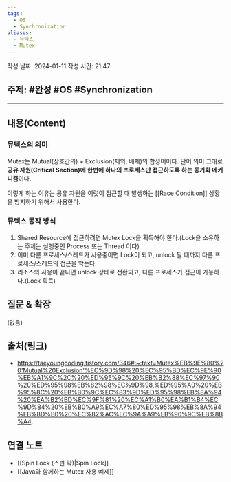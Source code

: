 ```yaml
---
tags:
  - OS
  - Synchronization
aliases:
  - 뮤텍스
  - Mutex
---
```

작성 날짜: 2024-01-11
작성 시간: 21:47

## 주제: #완성 #OS #Synchronization 

----
## 내용(Content)
### 뮤텍스의 의미
Mutex는 Mutual(상호간의) + Exclusion(제외, 배제)의 합성어이다. 단어 의미 그대로 **공유 자원(Critical Section)에 한번에 하나의 프로세스만 접근하도록 하는 동기화 메커니즘**이다.

이렇게 하는 이유는 공유 자원을 여럿이 접근할 때 발생하는 [[Race Condition]] 상황을 방지하기 위해서 사용한다.


### 뮤텍스 동작 방식
1. Shared Resource에 접근하려면 Mutex Lock을 획득해야 한다.(Lock을 소유하는 주체는 실행중인 Process 또는 Thread 이다)
2. 이미 다른 프로세스/스레드가 사용중이면 Lock이 되고, unlock 될 때까지 다른 프로세스/스레드의 접근을 막는다.
3. 리소스의 사용이 끝나면 unlock 상태로 전환되고, 다른 프로세스가 접근이 가능하다.(Lock 획득)


## 질문 & 확장

(없음)

## 출처(링크)
- https://taeyoungcoding.tistory.com/346#:~:text=Mutex%EB%9E%80%20'Mutual%20Exclusion'%EC%9D%98%20%EC%95%BD%EC%9E%90%EB%A1%9C%2C%20%ED%95%9C%20%EB%B2%88%EC%97%90%20%ED%95%98%EB%82%98%EC%9D%98,%ED%95%A0%20%EB%95%8C%20%EB%B0%9C%EC%83%9D%ED%95%98%EB%8A%94%20%EA%B2%BD%EC%9F%81%20%EC%A1%B0%EA%B1%B4%EC%9D%84%20%EB%B0%A9%EC%A7%80%ED%95%98%EB%8A%94%EB%8D%B0%20%EC%82%AC%EC%9A%A9%EB%90%9C%EB%8B%A4.


## 연결 노트
- [[Spin Lock (스핀 락)|Spin Lock]]
- [[Java와 함께하는 Mutex 사용 예제]]










